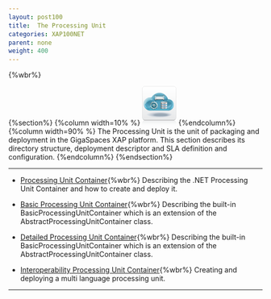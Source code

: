 ```yaml
---
layout: post100
title:  The Processing Unit
categories: XAP100NET
parent: none
weight: 400
---
```


{%wbr%}

{%section%}
{%column width=10% %}
![cassandra.png](/attachment_files/subject/pu.png)
{%endcolumn%}
{%column width=90% %}
The Processing Unit is the unit of packaging and deployment in the GigaSpaces XAP platform. This section describes its directory structure, deployment descriptor and SLA definition and configuration.
{%endcolumn%}
{%endsection%}



<hr/>

- [Processing Unit Container](./processing-unit-container.html){%wbr%}
Describing the .NET Processing Unit Container and how to create and deploy it.

- [Basic Processing Unit Container](./basic-processing-unit-container.html){%wbr%}
Describing the built-in BasicProcessingUnitContainer which is an extension of the AbstractProcessingUnitContainer class.

- [Detailed Processing Unit Container](./detailed-basic-processing-unit-container.html){%wbr%}
Describing the built-in BasicProcessingUnitContainer which is an extension of the AbstractProcessingUnitContainer class.

- [Interoperability Processing Unit Container](./interop-processing-unit.html){%wbr%}
Creating and deploying a multi language processing unit.


<hr/>
